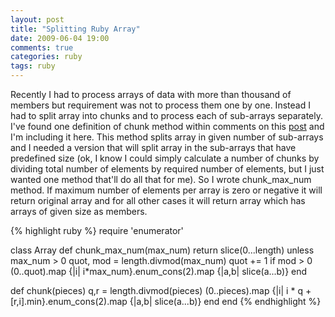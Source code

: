 ```yaml
---
layout: post
title: "Splitting Ruby Array"
date: 2009-06-04 19:00
comments: true
categories: ruby
tags: ruby
---
```

Recently I had to process arrays of data with more than thousand of members but requirement was not to process them one by one. Instead I had to split array into chunks and to process each of sub-arrays separately. I've found one definition of chunk method within comments on this [post](http://snippets.dzone.com/posts/show/3486) and I'm including it here. This method splits array in given number of sub-arrays and I needed a version that will split array in the sub-arrays that have predefined size (ok, I know I could simply calculate a number of chunks by dividing total number of elements by required number of elements, but I just wanted one method that'll do all that for me). So I wrote chunk_max_num method. If maximum number of elements per array is zero or negative it will return original array and for all other cases it will return array which has arrays of given size as members.

{% highlight ruby %}
require 'enumerator'

class Array
  def chunk_max_num(max_num)
    return slice(0...length) unless max_num > 0
    quot, mod = length.divmod(max_num)
    quot += 1 if mod > 0
    (0..quot).map {|i| i*max_num}.enum_cons(2).map {|a,b| slice(a...b)}
  end

  def chunk(pieces)
    q,r = length.divmod(pieces)
    (0..pieces).map {|i| i * q + [r,i].min}.enum_cons(2).map {|a,b| slice(a...b)}
  end
end
{% endhighlight %}
